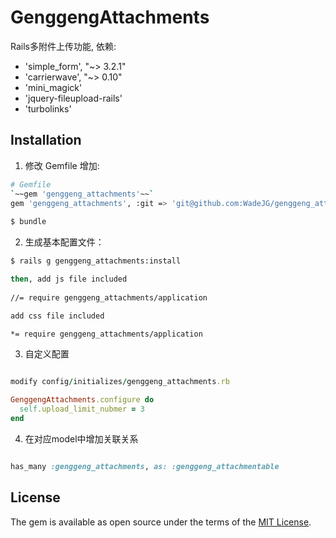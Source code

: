 # GenggengAttachments

Rails多附件上传功能, 
依赖:
- 'simple_form', "~> 3.2.1"
- 'carrierwave', "~> 0.10"
- 'mini_magick'
- 'jquery-fileupload-rails'
- 'turbolinks'

## Installation

1. 修改 Gemfile 增加:

```bash
# Gemfile
`~~gem 'genggeng_attachments'~~`
gem 'genggeng_attachments', :git => 'git@github.com:WadeJG/genggeng_attachments.git', :branch => 'master'
    
$ bundle
```

2. 生成基本配置文件：


```bash
$ rails g genggeng_attachments:install

then, add js file included 
    
//= require genggeng_attachments/application

add css file included 

*= require genggeng_attachments/application
```

3. 自定义配置

```ruby

modify config/initializes/genggeng_attachments.rb

GenggengAttachments.configure do
  self.upload_limit_nubmer = 3
end
```

4. 在对应model中增加关联关系

```ruby

has_many :genggeng_attachments, as: :genggeng_attachmentable

```


## License

The gem is available as open source under the terms of the [MIT License](http://opensource.org/licenses/MIT).

